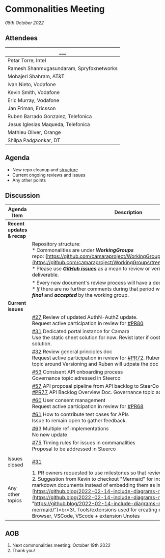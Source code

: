 # Commonalities Meeting

*05th October 2022*
<br>
## Attendees

| \_\_\_ |
| --- |
| Petar Torre, Intel |
| Ramesh Shanmugasundaram, Spryfoxnetworks |
| Mohajeri Shahram, AT&T |
| Ivan Nieto, Vodafone |
| Kevin Smith, Vodafone |
| Eric Murray, Vodafone |
| Jan Friman, Ericsson |
| Ruben Barrado Gonzalez, Telefonica |
| Jesus Iglesias Maqueda, Telefonica |
| Mathieu Oliver, Orange |
| Shilpa Padgaonkar, DT |

## Agenda

* New repo cleanup and [structure](https://github.com/camaraproject/WorkingGroups/blob/main/Commonalities/README.MD#repository-structure)
* Current ongoing reviews and issues
* Any other points

## Discussion

| Agenda Item | Description |
| ----------- | ----------- |
| **Recent updates & recap** |  |
|  | Repository structure:<br>\* Commonalities are under <i>**WorkingGroups**</i> repo: [https://github.com/camaraproject/WorkingGroups/tree/main/Commonalities](https://github.com/camaraproject/WorkingGroups/tree/main/Commonalities)<br>\* Please use [***GitHub issues***](https://github.com/camaraproject/WorkingGroups/issues?q=is%3Aissue+is%3Aopen+label%3Acommonalities) as a mean to review or verify the status of each deliverable. |
|  | \* Every new document's review process will have a dedicated GitHub issue<br>\* *If* there are no further comments during that period we consider the document as <b>*final*</b> and <b>*accepted*</b> by the working group. |
| **Current issues** |  |
|  | [#27](https://github.com/camaraproject/WorkingGroups/issues/27) Review of updated AuthN-AuthZ update.<br>Request active participation in review for [#PR80](https://github.com/camaraproject/WorkingGroups/pull/80) |
|  | [#31](https://github.com/camaraproject/WorkingGroups/issues/31) Dedicated portal instance for Camara<br>Use the static sheet solution for now. Revist later if cost handling issue has a solution. |
|  | [#32](https://github.com/camaraproject/WorkingGroups/issues/32) Review general principles doc<br>Request active participation in review for [#PR72](https://github.com/camaraproject/WorkingGroups/pull/72). Ruben and Shilpa discussed the topic around Versioning and Ruben will udpate the doc with discussed details. |
|  | [#53](https://github.com/camaraproject/WorkingGroups/issues/53) Consisent API onboarding process<br> Governance topic adressed in Steerco |
|  | [#57](https://github.com/camaraproject/WorkingGroups/issues/57) <span class="s1">API proposal pipeline from API backlog to SteerCo approval</span><br>[#PR77](https://github.com/camaraproject/WorkingGroups/pull/77) API Backlog Overview Doc. Governance topic adressed in Steerco|
|  | [#60](https://github.com/camaraproject/WorkingGroups/issues/60) User consent management<br>Request active participation in review for [#PR68](https://github.com/camaraproject/WorkingGroups/pull/68) |
|  | [#61](https://github.com/camaraproject/WorkingGroups/issues/61) How to contribute test cases for APIs<br>Issue to remain open to gather feedback. |
|  | [#6](https://github.com/camaraproject/WorkingGroups/issues/61)3 Multiple ref implementations<br>No new update |
|  | [#75](https://github.com/camaraproject/WorkingGroups/issues/75) Timing rules for issues in commanalities<br>Proposal to be addressed in Steerco |
|  |  |
| Issues closed | [#31](https://github.com/camaraproject/WorkingGroups/issues/31) |
| Any other topics | 1\. PR owners requested to use milestones so that reviewers can plan accordingly<br>2\. Suggestion from Kevin to checkout "Mermaid" for including diagrams in markdown documents instead of embedding them as images<br>[https://github.blog/2022-02-14-include-diagrams-markdown-files-mermaid/](https://github.blog/2022-02-14-include-diagrams-markdown-files-mermaid/ "https://github.blog/2022-02-14-include-diagrams-markdown-files-mermaid/")<br>3\. Tools/extensions used for creating markdown documents:\- Browser\, VSCode\, VScode \+ extension Unotes |

## AOB

1. Next commonalities meeting: October 19th 2022
2. Thank you!
